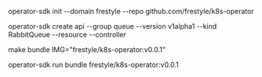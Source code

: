 operator-sdk init --domain frestyle --repo github.com/frestyle/k8s-operator

operator-sdk create api --group queue --version v1alpha1 --kind RabbitQueue --resource --controller


make bundle IMG="frestyle/k8s-operator:v0.0.1"

operator-sdk run bundle frestyle/k8s-operator:v0.0.1